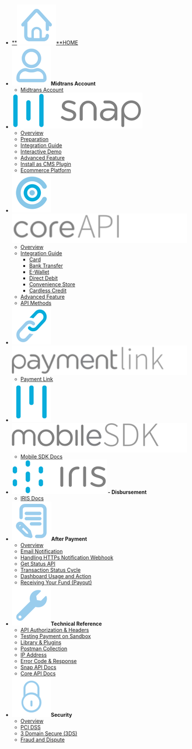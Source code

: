 - [**![](asset/image/main/home-icon.svg)**HOME](/ "Midtrans Payment Gateway Technical Documentation")
- **![](asset/image/main/user-icon.svg)Midtrans Account**
	- [Midtrans Account](en/midtrans-account/overview.md "Midtrans - Account Documentation")
- **![Snap](asset/image/main/snap-logo.svg)**
	- [Overview](en/snap/overview.md "Midtrans - Snap Technical Documentation")
	- [Preparation](en/snap/preparation.md "Midtrans - Snap Integration Preparation")
	- [Integration Guide](en/snap/integration-guide.md "Midtrans - Snap Integration Guide Documentation")
	- [Interactive Demo](en/snap/interactive-demo.md "Midtrans - Snap Interactive Demo")
	- [Advanced Feature](en/snap/advanced-feature.md "Midtrans - Snap Advanced Feature Documentation")
	- [Install as CMS Plugin](en/snap/with-plugins.md "Midtrans - Snap CMS Plugin / Module Documentation")
	- [Ecommerce Platform](en/snap/platform/overview.md "Midtrans - Snap Ecommerce Platform Integration Documentation")
- **![](asset/image/main/core-api-icon.svg)![Core API](asset/image/main/core-api-logo.svg)**
	- [Overview](en/core-api/overview.md "Midtrans - Core API Documentation")
	- [Integration Guide](en/core-api/overview?id=integration "Midtrans - Core API Integration Guide Documentation")
		- [Card](en/core-api/credit-card.md "Midtrans - Core API Credit & Debit Card Documentation")
		- [Bank Transfer](en/core-api/bank-transfer.md "Midtrans - Core API Bank Transfer Documentation")
		- [E-Wallet](en/core-api/e-wallet.md "Midtrans - Core API E-Wallet Documentation")
		- [Direct Debit](en/core-api/direct-debit.md "Midtrans - Core API Direct Debit Documentation")
		- [Convenience Store](en/core-api/convenience-store.md "Midtrans - Core API Convenience Store Documentation")
		- [Cardless Credit](en/core-api/cardless-credit.md "Midtrans - Core API Cardless Credit Documentation")
	- [Advanced Feature](en/core-api/advanced-features.md "Midtrans - Core API Advanced Feature Documentation")
	- [API Methods](https://api-docs.midtrans.com/#api-methods)
- **![](asset/image/main/payment-link-icon.svg)![Payment Link](asset/image/main/payment-link-logo.svg)**
    - [Payment Link](en/payment-link/overview.md "Midtrans - Payment Link Documentation")
- **![](asset/image/main/mobile-sdk-icon.svg)![Mobile SDK](asset/image/main/mobile-sdk-logo.svg)**
	- [Mobile SDK Docs](https://mobile-docs.midtrans.com)
- **![IRIS - Disbursement](asset/image/main/iris-logo.svg) - Disbursement**
	- [IRIS Docs](https://iris-docs.midtrans.com/)
- **![](asset/image/main/after-payment-icon.svg)After Payment**
	- [Overview](en/after-payment/overview.md "Midtrans - After Payment Documentation")
	- [Email Notification](en/after-payment/email-notification.md "Midtrans - Email Notification Documentation")
	- [Handling HTTPs Notification Webhook](en/after-payment/http-notification.md "Midtrans - Handling HTTPs Notification Webhook Documentation")
	- [Get Status API](en/after-payment/get-status.md "Midtrans - Get Status API Documentation")
	- [Transaction Status Cycle](en/after-payment/status-cycle.md "Midtrans - Transaction Status Cycle Documentation")
	- [Dashboard Usage and Action](en/after-payment/dashboard-usage.md "Midtrans - Dashboard Usage and Action Documentation")
	- [Receiving Your Fund (Payout)](en/after-payment/payout.md "Midtrans - Receiving Your Fund (Payout) Documentation")
- **![](asset/image/main/tech-ref-icon.svg)Technical Reference**
	- [API Authorization & Headers](en/technical-reference/api-header.md "Midtrans - API Authorization & Headers Documentation")
	- [Testing Payment on Sandbox](en/technical-reference/sandbox-test.md "Midtrans - Testing Payment on Sandbox Documentation")
	- [Library & Plugins](en/technical-reference/library-plugin.md "Midtrans - Library & Plugins Documentation")
	- [Postman Collection](en/technical-reference/postman-collection.md "Midtrans - Postman Collection Documentation")
	- [IP Address](en/technical-reference/ip-address.md "Midtrans - IP Address Documentation")
	- [Error Code & Response](en/technical-reference/error-response-code.md "Midtrans - Error Code & Response Documentation")
	- [Snap API Docs](https://snap-docs.midtrans.com)
	- [Core API Docs](https://api-docs.midtrans.com)
- **![](asset/image/main/security-icon.svg)Security**	
	- [Overview](en/security/overview.md "Midtrans - Brief Security Documentation")
	- [PCI DSS](https://support.midtrans.com/hc/en-us/articles/202710560-How-secure-is-my-information-i-e-payments-customer-details-in-Midtrans-system-)
	- [3 Domain Secure (3DS)](https://support.midtrans.com/hc/en-us/articles/360000137394-Introduction-to-3DS)
	- [Fraud and Dispute](https://support.midtrans.com/hc/en-us/sections/200525504-Fraud-and-Security)
